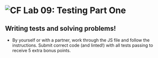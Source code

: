 ![CF](https://i.imgur.com/7v5ASc8.png)  Lab 09: Testing Part One
=======
## Writing tests and solving problems!
- By yourself or with a partner, work through the JS file and follow the instructions.
  Submit correct code (and linted!) with all tests passing to receive 5 extra bonus points.

